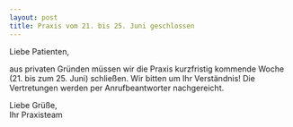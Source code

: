 ```yaml
---
layout: post
title: Praxis vom 21. bis 25. Juni geschlossen
---
```


Liebe Patienten,

aus privaten Gründen müssen wir die Praxis kurzfristig kommende Woche (21. bis zum 25. Juni) schließen. Wir bitten um Ihr Verständnis! Die Vertretungen werden per Anrufbeantworter nachgereicht.
<p/>
Liebe Grüße,<br/>
Ihr Praxisteam
